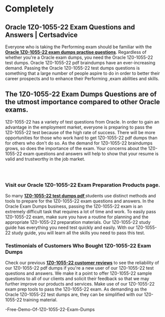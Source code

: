 # Completely<h2><strong>Oracle 1Z0-1055-22 Exam Questions and Answers | Certsadvice</strong></h2> <p>Everyone who is taking the Performing exam should be familiar with the <a href="http://www.certsadvice.com/oracle/1z0-1055-22-practice-questions"><strong>Oracle 1Z0-1055-22 exam dumps practise questions</strong></a>. Regardless of whether you&#39;re a Oracle exam dumps, you need the Oracle 1Z0-1055-22 test dumps. Oracle 1Z0-1055-22 pdf braindumps have an ever-increasing demand. Passing the Oracle 1Z0-1055-22 test dumps questions is something that a large number of people aspire to do in order to better their career prospects and to enhance their Performing ,exam abilities and skills.</p> <h2><strong>The 1Z0-1055-22 Exam Dumps Questions are of the utmost importance compared to other Oracle exams.</strong></h2> <p>1Z0-1055-22 has a variety of test questions from Oracle. In order to gain an advantage in the employment market, everyone is preparing to pass the 1Z0-1055-22 test because of the high rate of success. There will be more opportunities for those who work hard to get 1Z0-1055-22 pdf dumps than for others who don&#39;t do so. As the demand for 1Z0-1055-22 braindumps grows, so does the importance of the exam. Your concerns about the 1Z0-1055-22 exam questions and answers will help to show that your resume is valid and trustworthy in the job market.</p> <p><a href="http://www.certsadvice.com/oracle/1z0-1055-22-practice-questions" style="display: block; padding: 1em 0; text-align: center; "><img alt="" src="https://1.bp.blogspot.com/-RUOr8Wn-CRk/YUYAxC8kcHI/AAAAAAAAAnw/F7BbdI3tw8QDj5z8iX0vQAioQzKiUxduwCLcBGAsYHQ/s0/unnamed.jpg" /></a></p> <h3><strong>Visit our Oracle 1Z0-1055-22 Exam Preparation Products page.</strong></h3> <p>So many <a href="http://www.certsadvice.com/oracle/1z0-1055-22-practice-questions"><strong>1Z0-1055-22 test dumps pdf </strong></a>students use distinct methods and tools to prepare for the 1Z0-1055-22 exam questions and answers. In the Oracle Exam Dumps business, passing the 1Z0-1055-22 exam is an extremely difficult task that requires a lot of time and work. To easily pass 1Z0-1055-22 exam, make sure you have a routine for planning and the appropriate 1Z0-1055-22 preparation materials. Our 1Z0-1055-22 study guide has everything you need test quickly and easily. With our 1Z0-1055-22 study guide, you will learn all the skills you need to pass this test.</p> <h3><strong>Testimonials of Customers Who Bought 1Z0-1055-22 Exam Dumps</strong></h3> <p>Check our previous <a href="http://www.certsadvice.com/oracle/1z0-1055-22-practice-questions"><strong>1Z0-1055-22 customer reviews</strong></a> to see the reliability of our 1Z0-1055-22 pdf dumps if you&#39;re a new user of our 1Z0-1055-22 test questions and answers. We make it a point to offer 1Z0-1055-22 sample questions to all of our clients and solicit their feedback so that we may further improve our products and services. Make use of our 1Z0-1055-22 exam prep tools to pass the 1Z0-1055-22 exam. As demanding as the Oracle 1Z0-1055-22 test dumps are, they can be simplified with our 1Z0-1055-22 training material.</p>-Free-Demo-Of-1Z0-1055-22-Exam-Dumps
